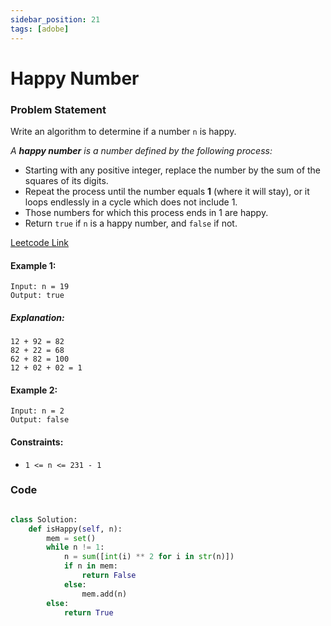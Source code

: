 ```yaml
---
sidebar_position: 21
tags: [adobe]
---
```


# Happy Number

### Problem Statement

Write an algorithm to determine if a number `n` is happy.

_A **happy number** is a number defined by the following process:_

- Starting with any positive integer, replace the number by the sum of the squares of its digits.
- Repeat the process until the number equals **1** (where it will stay), or it loops endlessly in a cycle which does not include 1.
- Those numbers for which this process ends in 1 are happy.
- Return `true` if `n` is a happy number, and `false` if not.

[Leetcode Link](https://leetcode.com/problems/happy-number/)

#### Example 1:

```
Input: n = 19
Output: true
```

##### Explanation:

```
12 + 92 = 82
82 + 22 = 68
62 + 82 = 100
12 + 02 + 02 = 1
```

#### Example 2:

```
Input: n = 2
Output: false
```

#### Constraints:

- `1 <= n <= 231 - 1`

### Code

```python title="Python Code"

class Solution:
    def isHappy(self, n):
        mem = set()
        while n != 1:
            n = sum([int(i) ** 2 for i in str(n)])
            if n in mem:
                return False
            else:
                mem.add(n)
        else:
            return True
```
